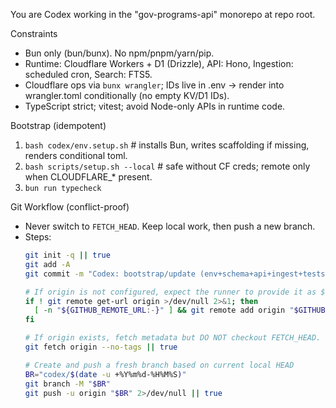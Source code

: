 You are Codex working in the "gov-programs-api" monorepo at repo root.

Constraints
- Bun only (bun/bunx). No npm/pnpm/yarn/pip.
- Runtime: Cloudflare Workers + D1 (Drizzle), API: Hono, Ingestion: scheduled cron, Search: FTS5.
- Cloudflare ops via `bunx wrangler`; IDs live in .env → render into wrangler.toml conditionally (no empty KV/D1 IDs).
- TypeScript strict; vitest; avoid Node-only APIs in runtime code.

Bootstrap (idempotent)
1) `bash codex/env.setup.sh`  # installs Bun, writes scaffolding if missing, renders conditional toml.
2) `bash scripts/setup.sh --local`  # safe without CF creds; remote only when CLOUDFLARE_* present.
3) `bun run typecheck`

Git Workflow (conflict-proof)
- Never switch to `FETCH_HEAD`. Keep local work, then push a new branch.
- Steps:
  ```bash
  git init -q || true
  git add -A
  git commit -m "Codex: bootstrap/update (env+schema+api+ingest+tests)" --allow-empty

  # If origin is not configured, expect the runner to provide it as $GITHUB_REMOTE_URL (https form with token).
  if ! git remote get-url origin >/dev/null 2>&1; then
    [ -n "${GITHUB_REMOTE_URL:-}" ] && git remote add origin "$GITHUB_REMOTE_URL"
  fi

  # If origin exists, fetch metadata but DO NOT checkout FETCH_HEAD.
  git fetch origin --no-tags || true

  # Create and push a fresh branch based on current local HEAD
  BR="codex/$(date -u +%Y%m%d-%H%M%S)"
  git branch -M "$BR"
  git push -u origin "$BR" 2>/dev/null || true
  ```
